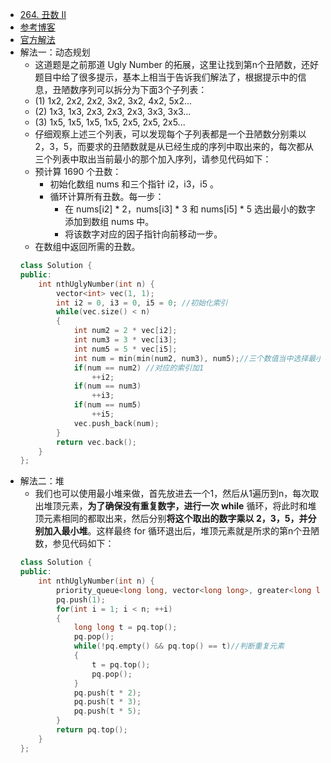- [264. 丑数 II](https://leetcode-cn.com/problems/ugly-number-ii/)
- [参考博客](https://www.cnblogs.com/grandyang/p/4743837.html)
- [官方解法](https://leetcode-cn.com/problems/ugly-number-ii/solution/chou-shu-ii-by-leetcode/)
- 解法一：动态规划
    + 这道题是之前那道 Ugly Number 的拓展，这里让找到第n个丑陋数，还好题目中给了很多提示，基本上相当于告诉我们解法了，根据提示中的信息，丑陋数序列可以拆分为下面3个子列表：
    +  (1) 1x2,  2x2, 2x2, 3x2, 3x2, 4x2, 5x2...
    +  (2) 1x3,  1x3, 2x3, 2x3, 2x3, 3x3, 3x3... 
    +  (3) 1x5,  1x5, 1x5, 1x5, 2x5, 2x5, 2x5...
    +  仔细观察上述三个列表，可以发现每个子列表都是一个丑陋数分别乘以 2，3，5，而要求的丑陋数就是从已经生成的序列中取出来的，每次都从三个列表中取出当前最小的那个加入序列，请参见代码如下：
    +  预计算 1690 个丑数：
        +  初始化数组 nums 和三个指针 i2，i3，i5 。
        +  循环计算所有丑数。每一步：
            +  在 nums[i2] * 2，nums[i3] * 3 和 nums[i5] * 5 选出最小的数字添加到数组 nums 中。
            +  将该数字对应的因子指针向前移动一步。
    + 在数组中返回所需的丑数。
    ```C++
    class Solution {
    public:
        int nthUglyNumber(int n) {
            vector<int> vec(1, 1);
            int i2 = 0, i3 = 0, i5 = 0; //初始化索引
            while(vec.size() < n)
            {
                int num2 = 2 * vec[i2];
                int num3 = 3 * vec[i3];
                int num5 = 5 * vec[i5];
                int num = min(min(num2, num3), num5);//三个数值当中选择最小值
                if(num == num2) //对应的索引加1
                    ++i2;
                if(num == num3)
                    ++i3;
                if(num == num5)
                    ++i5;
                vec.push_back(num);
            }
            return vec.back();
        }
    };
    ```
- 解法二：堆
    + 我们也可以使用最小堆来做，首先放进去一个1，然后从1遍历到n，每次取出堆顶元素，**为了确保没有重复数字，进行一次 while** 循环，将此时和堆顶元素相同的都取出来，然后分别**将这个取出的数字乘以 2，3，5，并分别加入最小堆**。这样最终 for 循环退出后，堆顶元素就是所求的第n个丑陋数，参见代码如下：
    ```C++
    class Solution {
    public:
        int nthUglyNumber(int n) {
            priority_queue<long long, vector<long long>, greater<long long>> pq;    //小堆
            pq.push(1);
            for(int i = 1; i < n; ++i)
            {
                long long t = pq.top();
                pq.pop();
                while(!pq.empty() && pq.top() == t)//判断重复元素
                {
                    t = pq.top();
                    pq.pop();
                }
                pq.push(t * 2);
                pq.push(t * 3);
                pq.push(t * 5);
            }
            return pq.top();
        }
    };
    ```